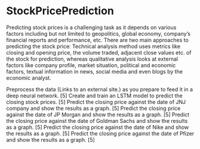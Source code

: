 # StockPricePrediction

Predicting stock prices is a challenging task as it depends on various factors including but not limited to geopolitics, global economy, company’s
financial reports and performance, etc. There are two main approaches to predicting the stock price: Technical analysis method uses metrics like 
closing and opening price, the volume traded, adjacent close values etc. of the stock for prediction, whereas qualitative analysis looks at external 
factors like company profile, market situation, political and economic factors, textual information in news, social media and even blogs by the 
economic analyst.


Preprocess the data (Links to an external site.) as you prepare to feed it in a deep neural network. [5]
Create and train an LSTM model to predict the closing stock prices. [5]
Predict the closing price against the date of JNJ company and show the results as a graph. [5]
Predict the closing price against the date of JP Morgan and show the results as a graph. [5]
Predict the closing price against the date of Goldman Sachs and show the results as a graph. [5]
Predict the closing price against the date of Nike and show the results as a graph. [5]
Predict the closing price against the date of Pfizer and show the results as a graph. [5]
